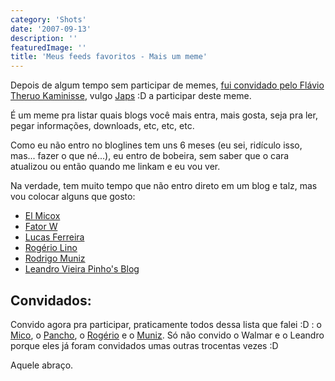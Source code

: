 ```yaml
---
category: 'Shots'
date: '2007-09-13'
description: ''
featuredImage: ''
title: 'Meus feeds favoritos - Mais um meme'
---
```


Depois de algum tempo sem participar de memes, [fui convidado pelo Flávio Theruo Kaminisse](http://www.japs.etc.br/2007/09/meus-feeds-favoritos/), vulgo [Japs](http://www.japs.etc.br/) :D a participar deste meme.

É um meme pra listar quais blogs você mais entra, mais gosta, seja pra ler, pegar informações, downloads, etc, etc, etc.

Como eu não entro no bloglines tem uns 6 meses (eu sei, ridículo isso, mas... fazer o que né...), eu entro de bobeira, sem saber que o cara atualizou ou então quando me linkam e eu vou ver.

Na verdade, tem muito tempo que não entro direto em um blog e talz, mas vou colocar alguns que gosto:

- [El Micox](http://elmicox.blogspot.com/)
- [Fator W](http://fatorw.com/)
- [Lucas Ferreira](http://blog.lucasferreira.com/)
- [Rogério Lino](http://rogeriolino.wordpress.com/)
- [Rodrigo Muniz](http://rodrigomuniz.com/)
- [Leandro Vieira Pinho's Blog](http://leandro.w3invent.com.br/)

## Convidados:

Convido agora pra participar, praticamente todos dessa lista que falei :D : o [Mico](http://elmicox.blogspot.com/), o [Pancho](http://blog.lucasferreira.com/), o [Rogério](http://rogeriolino.wordpress.com/) e o [Muniz](http://rodrigomuniz.com/). Só não convido o Walmar e o Leandro porque eles já foram convidados umas outras trocentas vezes :D

Aquele abraço.
